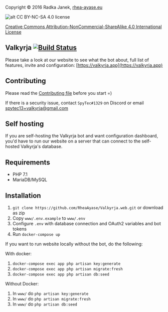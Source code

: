 Copyright © 2016 Radka Janek, [rhea-ayase.eu](http://rhea-ayase.eu)

![alt CC BY-NC-SA 4.0 license](https://i.creativecommons.org/l/by-nc-sa/4.0/88x31.png)

[Creative Commons Attribution-NonCommercial-ShareAlike 4.0 International License](https://creativecommons.org/licenses/by-nc-sa/4.0/)



## Valkyrja [![Build Status](https://travis-ci.org/RheaAyase/Valkyrja.web.svg?branch=dev)](https://travis-ci.org/RheaAyase/Valkyrja.web)
Please take a look at our website to see what the bot about, full list of features, invite and configuration: [https://valkyrja.app](https://valkyrja.app)

## Contributing

Please read the [Contributing file](CONTRIBUTING.md) before you start =)

If there is a security issue, contact `SpyTec#1329` on Discord or email spytec13+valkyrja@gmail.com

## Self hosting

If you are self-hosting the Valkyrja bot and want configuration dashboard, you'd have to run our website on a server that can connect to the self-hosted Valkyrja's database.

## Requirements

* PHP 7.1
* MariaDB/MySQL

## Installation

1. `git clone https://github.com/RheaAyase/Valkyrja.web.git` or download as zip
1. Copy `www/.env.example` to `www/.env`
1. Configure `.env` with database connection and OAuth2 variables and bot tokens
1. Run `docker-compose up`

If you want to run website locally without the bot, do the following:

With docker:
1. `docker-compose exec app php artisan key:generate`
1. `docker-compose exec app php artisan migrate:fresh`
1. `docker-compose exec app php artisan db:seed`

Without Docker:
1. In `www/` do `php artisan key:generate`
1. In `www/` do `php artisan migrate:fresh`
1. In `www/` do `php artisan db:seed`
